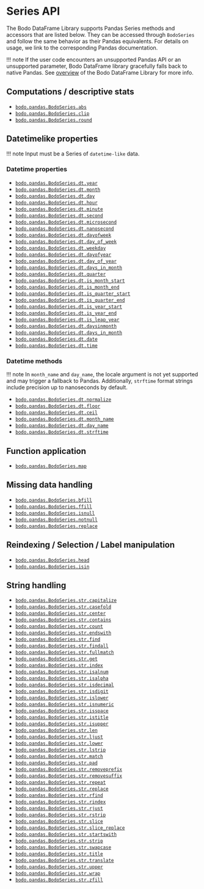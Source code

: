 # Series API
The Bodo DataFrame Library supports Pandas Series methods and accessors that are listed below. They can be accessed through `BodoSeries` and follow the same behavior as their Pandas equivalents. For details on usage, we link to the corresponding Pandas documentation.

!!! note
	If the user code encounters an unsupported Pandas API or an unsupported parameter, Bodo DataFrame library gracefully falls back to native Pandas. See [overview][overview] of the Bodo DataFrame Library for more info. 

## Computations / descriptive stats
- [`bodo.pandas.BodoSeries.abs`][bodoseriesabs]
- [`bodo.pandas.BodoSeries.clip`][bodoseriesclip]
- [`bodo.pandas.BodoSeries.round`][bodoseriesround]

## Datetimelike properties

!!! note
	Input must be a Series of `datetime-like` data.

### Datetime properties
- [`bodo.pandas.BodoSeries.dt.year`][bodoseriesdtyear] 
- [`bodo.pandas.BodoSeries.dt.month`][bodoseriesdtmonth] 
- [`bodo.pandas.BodoSeries.dt.day`][bodoseriesdtday] 
- [`bodo.pandas.BodoSeries.dt.hour`][bodoseriesdthour] 
- [`bodo.pandas.BodoSeries.dt.minute`][bodoseriesdtminute] 
- [`bodo.pandas.BodoSeries.dt.second`][bodoseriesdtsecond] 
- [`bodo.pandas.BodoSeries.dt.microsecond`][bodoseriesdtmicrosecond] 
- [`bodo.pandas.BodoSeries.dt.nanosecond`][bodoseriesdtnanosecond] 
- [`bodo.pandas.BodoSeries.dt.dayofweek`][bodoseriesdtdayofweek] 
- [`bodo.pandas.BodoSeries.dt.day_of_week`][bodoseriesdtday_of_week] 
- [`bodo.pandas.BodoSeries.dt.weekday`][bodoseriesdtweekday] 
- [`bodo.pandas.BodoSeries.dt.dayofyear`][bodoseriesdtdayofyear] 
- [`bodo.pandas.BodoSeries.dt.day_of_year`][bodoseriesdtday_of_year] 
- [`bodo.pandas.BodoSeries.dt.days_in_month`][bodoseriesdtdays_in_month] 
- [`bodo.pandas.BodoSeries.dt.quarter`][bodoseriesdtquarter]
- [`bodo.pandas.BodoSeries.dt.is_month_start`][bodoseriesdtis_month_start] 
- [`bodo.pandas.BodoSeries.dt.is_month_end`][bodoseriesdtis_month_end] 
- [`bodo.pandas.BodoSeries.dt.is_quarter_start`][bodoseriesdtis_quarter_start] 
- [`bodo.pandas.BodoSeries.dt.is_quarter_end`][bodoseriesdtis_quarter_end] 
- [`bodo.pandas.BodoSeries.dt.is_year_start`][bodoseriesdtis_year_start] 
- [`bodo.pandas.BodoSeries.dt.is_year_end`][bodoseriesdtis_year_end] 
- [`bodo.pandas.BodoSeries.dt.is_leap_year`][bodoseriesdtis_leap_year] 
- [`bodo.pandas.BodoSeries.dt.daysinmonth`][bodoseriesdtdaysinmonth] 
- [`bodo.pandas.BodoSeries.dt.days_in_month`][bodoseriesdtdays_in_month] 
- [`bodo.pandas.BodoSeries.dt.date`][bodoseriesdtdate] 
- [`bodo.pandas.BodoSeries.dt.time`][bodoseriesdttime] 

### Datetime methods
!!! note
	In `month_name` and `day_name`, the locale argument is not yet supported and may trigger a fallback to Pandas. Additionally, `strftime` format strings include precision up to nanoseconds by default.
	
- [`bodo.pandas.BodoSeries.dt.normalize`][bodoseriesdtnormalize]
- [`bodo.pandas.BodoSeries.dt.floor`][bodoseriesdtfloor]
- [`bodo.pandas.BodoSeries.dt.ceil`][bodoseriesdtceil]
- [`bodo.pandas.BodoSeries.dt.month_name`][bodoseriesdtmonth_name] 
- [`bodo.pandas.BodoSeries.dt.day_name`][bodoseriesdtday_name] 
- [`bodo.pandas.BodoSeries.dt.strftime`][bodoseriesdtstrftime] 


## Function application
- [`bodo.pandas.BodoSeries.map`][bodoseriesmap]

## Missing data handling
- [`bodo.pandas.BodoSeries.bfill`][bodoseriesbfill]
- [`bodo.pandas.BodoSeries.ffill`][bodoseriesffill]
- [`bodo.pandas.BodoSeries.isnull`][bodoseriesisnull]
- [`bodo.pandas.BodoSeries.notnull`][bodoseriesnotnull]
- [`bodo.pandas.BodoSeries.replace`][bodoseriesreplace]

## Reindexing / Selection / Label manipulation
- [`bodo.pandas.BodoSeries.head`][bodoserieshead]
- [`bodo.pandas.BodoSeries.isin`][bodoseriesisin]

## String handling

- [`bodo.pandas.BodoSeries.str.capitalize`][bodoseriesstrcapitalize]
- [`bodo.pandas.BodoSeries.str.casefold`][bodoseriesstrcasefold]
- [`bodo.pandas.BodoSeries.str.center`][bodoseriesstrcenter]
- [`bodo.pandas.BodoSeries.str.contains`][bodoseriesstrcontains]
- [`bodo.pandas.BodoSeries.str.count`][bodoseriesstrcount]
- [`bodo.pandas.BodoSeries.str.endswith`][bodoseriesstrendswith]
- [`bodo.pandas.BodoSeries.str.find`][bodoseriesstrfind]
- [`bodo.pandas.BodoSeries.str.findall`][bodoseriesstrfindall]
- [`bodo.pandas.BodoSeries.str.fullmatch`][bodoseriesstrfullmatch]
- [`bodo.pandas.BodoSeries.str.get`][bodoseriesstrget]
- [`bodo.pandas.BodoSeries.str.index`][bodoseriesstrindex]
- [`bodo.pandas.BodoSeries.str.isalnum`][bodoseriesstrisalnum]
- [`bodo.pandas.BodoSeries.str.isalpha`][bodoseriesstrisalpha]
- [`bodo.pandas.BodoSeries.str.isdecimal`][bodoseriesstrisdecimal]
- [`bodo.pandas.BodoSeries.str.isdigit`][bodoseriesstrisdigit]
- [`bodo.pandas.BodoSeries.str.islower`][bodoseriesstrislower]
- [`bodo.pandas.BodoSeries.str.isnumeric`][bodoseriesstrisnumeric]
- [`bodo.pandas.BodoSeries.str.isspace`][bodoseriesstrisspace]
- [`bodo.pandas.BodoSeries.str.istitle`][bodoseriesstristitle]
- [`bodo.pandas.BodoSeries.str.isupper`][bodoseriesstrisupper]
- [`bodo.pandas.BodoSeries.str.len`][bodoseriesstrlen]
- [`bodo.pandas.BodoSeries.str.ljust`][bodoseriesstrljust]
- [`bodo.pandas.BodoSeries.str.lower`][bodoseriesstrlower]
- [`bodo.pandas.BodoSeries.str.lstrip`][bodoseriesstrlstrip]
- [`bodo.pandas.BodoSeries.str.match`][bodoseriesstrmatch]
- [`bodo.pandas.BodoSeries.str.pad`][bodoseriesstrpad]
- [`bodo.pandas.BodoSeries.str.removeprefix`][bodoseriesstrremoveprefix]
- [`bodo.pandas.BodoSeries.str.removesuffix`][bodoseriesstrremovesuffix]
- [`bodo.pandas.BodoSeries.str.repeat`][bodoseriesstrrepeat]
- [`bodo.pandas.BodoSeries.str.replace`][bodoseriesstrreplace]
- [`bodo.pandas.BodoSeries.str.rfind`][bodoseriesstrrfind]
- [`bodo.pandas.BodoSeries.str.rindex`][bodoseriesstrrindex]
- [`bodo.pandas.BodoSeries.str.rjust`][bodoseriesstrrjust]
- [`bodo.pandas.BodoSeries.str.rstrip`][bodoseriesstrrstrip]
- [`bodo.pandas.BodoSeries.str.slice`][bodoseriesstrslice]
- [`bodo.pandas.BodoSeries.str.slice_replace`][bodoseriesstrslicereplace]
- [`bodo.pandas.BodoSeries.str.startswith`][bodoseriesstrstartswith]
- [`bodo.pandas.BodoSeries.str.strip`][bodoseriesstrstrip]
- [`bodo.pandas.BodoSeries.str.swapcase`][bodoseriesstrswapcase]
- [`bodo.pandas.BodoSeries.str.title`][bodoseriesstrtitle]
- [`bodo.pandas.BodoSeries.str.translate`][bodoseriesstrtranslate]
- [`bodo.pandas.BodoSeries.str.upper`][bodoseriesstrupper]
- [`bodo.pandas.BodoSeries.str.wrap`][bodoseriesstrwrap]
- [`bodo.pandas.BodoSeries.str.zfill`][bodoseriesstrzfill]


[bodoserieshead]: ../series/head.md
[bodoseriesmap]: ../series/map.md

[overview]: ../index.md/#lazy-evaluation-and-fallback-to-pandas

[bodoseriesstrcapitalize]: https://pandas.pydata.org/docs/reference/api/pandas.Series.str.capitalize.html
[bodoseriesstrcasefold]: https://pandas.pydata.org/docs/reference/api/pandas.Series.str.casefold.html
[bodoseriesstrcenter]: https://pandas.pydata.org/docs/reference/api/pandas.Series.str.center.html
[bodoseriesstrcontains]: https://pandas.pydata.org/docs/reference/api/pandas.Series.str.contains.html
[bodoseriesstrcount]: https://pandas.pydata.org/docs/reference/api/pandas.Series.str.count.html
[bodoseriesstrendswith]: https://pandas.pydata.org/docs/reference/api/pandas.Series.str.endswith.html
[bodoseriesstrfind]: https://pandas.pydata.org/docs/reference/api/pandas.Series.str.find.html
[bodoseriesstrfindall]: https://pandas.pydata.org/docs/reference/api/pandas.Series.str.findall.html
[bodoseriesstrfullmatch]: https://pandas.pydata.org/docs/reference/api/pandas.Series.str.fullmatch.html
[bodoseriesstrget]: https://pandas.pydata.org/docs/reference/api/pandas.Series.str.get.html
[bodoseriesstrindex]: https://pandas.pydata.org/docs/reference/api/pandas.Series.str.index.html
[bodoseriesstrisalnum]: https://pandas.pydata.org/docs/reference/api/pandas.Series.str.isalnum.html
[bodoseriesstrisalpha]: https://pandas.pydata.org/docs/reference/api/pandas.Series.str.isalpha.html
[bodoseriesstrisdecimal]: https://pandas.pydata.org/docs/reference/api/pandas.Series.str.isdecimal.html
[bodoseriesstrisdigit]: https://pandas.pydata.org/docs/reference/api/pandas.Series.str.isdigit.html
[bodoseriesstrislower]: https://pandas.pydata.org/docs/reference/api/pandas.Series.str.islower.html
[bodoseriesstrisnumeric]: https://pandas.pydata.org/docs/reference/api/pandas.Series.str.isnumeric.html
[bodoseriesstrisspace]: https://pandas.pydata.org/docs/reference/api/pandas.Series.str.isspace.html
[bodoseriesstristitle]: https://pandas.pydata.org/docs/reference/api/pandas.Series.str.istitle.html
[bodoseriesstrisupper]: https://pandas.pydata.org/docs/reference/api/pandas.Series.str.isupper.html
[bodoseriesstrlen]: https://pandas.pydata.org/docs/reference/api/pandas.Series.str.len.html
[bodoseriesstrljust]: https://pandas.pydata.org/docs/reference/api/pandas.Series.str.ljust.html
[bodoseriesstrlower]: https://pandas.pydata.org/docs/reference/api/pandas.Series.str.lower.html
[bodoseriesstrlstrip]: https://pandas.pydata.org/docs/reference/api/pandas.Series.str.lstrip.html
[bodoseriesstrmatch]: https://pandas.pydata.org/docs/reference/api/pandas.Series.str.match.html
[bodoseriesstrpad]: https://pandas.pydata.org/docs/reference/api/pandas.Series.str.pad.html
[bodoseriesstrremoveprefix]: https://pandas.pydata.org/docs/reference/api/pandas.Series.str.removeprefix.html
[bodoseriesstrremovesuffix]: https://pandas.pydata.org/docs/reference/api/pandas.Series.str.removesuffix.html
[bodoseriesstrrepeat]: https://pandas.pydata.org/docs/reference/api/pandas.Series.str.repeat.html
[bodoseriesstrreplace]: https://pandas.pydata.org/docs/reference/api/pandas.Series.str.replace.html
[bodoseriesstrrfind]: https://pandas.pydata.org/docs/reference/api/pandas.Series.str.rfind.html
[bodoseriesstrrindex]: https://pandas.pydata.org/docs/reference/api/pandas.Series.str.rindex.html
[bodoseriesstrrjust]: https://pandas.pydata.org/docs/reference/api/pandas.Series.str.rjust.html
[bodoseriesstrrstrip]: https://pandas.pydata.org/docs/reference/api/pandas.Series.str.rstrip.html
[bodoseriesstrslice]: https://pandas.pydata.org/docs/reference/api/pandas.Series.str.slice.html
[bodoseriesstrslicereplace]: https://pandas.pydata.org/docs/reference/api/pandas.Series.str.slice_replace.html
[bodoseriesstrstartswith]: https://pandas.pydata.org/docs/reference/api/pandas.Series.str.startswith.html
[bodoseriesstrstrip]: https://pandas.pydata.org/docs/reference/api/pandas.Series.str.strip.html
[bodoseriesstrswapcase]: https://pandas.pydata.org/docs/reference/api/pandas.Series.str.swapcase.html
[bodoseriesstrtitle]: https://pandas.pydata.org/docs/reference/api/pandas.Series.str.title.html
[bodoseriesstrtranslate]: https://pandas.pydata.org/docs/reference/api/pandas.Series.str.translate.html
[bodoseriesstrupper]: https://pandas.pydata.org/docs/reference/api/pandas.Series.str.upper.html
[bodoseriesstrwrap]: https://pandas.pydata.org/docs/reference/api/pandas.Series.str.wrap.html
[bodoseriesstrzfill]: https://pandas.pydata.org/docs/reference/api/pandas.Series.str.zfill.html


[bodoseriesdtyear]: https://pandas.pydata.org/docs/reference/api/pandas.Series.dt.year.html
[bodoseriesdtmonth]: https://pandas.pydata.org/docs/reference/api/pandas.Series.dt.month.html
[bodoseriesdtday]: https://pandas.pydata.org/docs/reference/api/pandas.Series.dt.day.html
[bodoseriesdthour]: https://pandas.pydata.org/docs/reference/api/pandas.Series.dt.hour.html
[bodoseriesdtminute]: https://pandas.pydata.org/docs/reference/api/pandas.Series.dt.minute.html
[bodoseriesdtsecond]: https://pandas.pydata.org/docs/reference/api/pandas.Series.dt.second.html
[bodoseriesdtmicrosecond]: https://pandas.pydata.org/docs/reference/api/pandas.Series.dt.microsecond.html
[bodoseriesdtnanosecond]: https://pandas.pydata.org/docs/reference/api/pandas.Series.dt.nanosecond.html
[bodoseriesdtdayofweek]: https://pandas.pydata.org/docs/reference/api/pandas.Series.dt.dayofweek.html
[bodoseriesdtday_of_week]: https://pandas.pydata.org/docs/reference/api/pandas.Series.dt.dayofweek.html
[bodoseriesdtweekday]: https://pandas.pydata.org/docs/reference/api/pandas.Series.dt.weekday.html
[bodoseriesdtdayofyear]: https://pandas.pydata.org/docs/reference/api/pandas.Series.dt.dayofyear.html
[bodoseriesdtday_of_year]: https://pandas.pydata.org/docs/reference/api/pandas.Series.dt.dayofyear.html
[bodoseriesdtdays_in_month]: https://pandas.pydata.org/docs/reference/api/pandas.Series.dt.days_in_month.html
[bodoseriesdtquarter]: https://pandas.pydata.org/docs/reference/api/pandas.Series.dt.quarter.html
[bodoseriesdtis_month_start]: https://pandas.pydata.org/docs/reference/api/pandas.Series.dt.is_month_start.html
[bodoseriesdtis_month_end]: https://pandas.pydata.org/docs/reference/api/pandas.Series.dt.is_month_end.html
[bodoseriesdtis_quarter_start]: https://pandas.pydata.org/docs/reference/api/pandas.Series.dt.is_quarter_start.html
[bodoseriesdtis_quarter_end]: https://pandas.pydata.org/docs/reference/api/pandas.Series.dt.is_quarter_end.html
[bodoseriesdtis_year_start]: https://pandas.pydata.org/docs/reference/api/pandas.Series.dt.is_year_start.html
[bodoseriesdtis_year_end]: https://pandas.pydata.org/docs/reference/api/pandas.Series.dt.is_year_end.html
[bodoseriesdtis_leap_year]: https://pandas.pydata.org/docs/reference/api/pandas.Series.dt.is_leap_year.html
[bodoseriesdtdaysinmonth]: https://pandas.pydata.org/docs/reference/api/pandas.Series.dt.daysinmonth.html
[bodoseriesdtdays_in_month]: https://pandas.pydata.org/docs/reference/api/pandas.Series.dt.days_in_month.html
[bodoseriesdtdate]: https://pandas.pydata.org/docs/reference/api/pandas.Series.dt.date.html
[bodoseriesdttime]: https://pandas.pydata.org/docs/reference/api/pandas.Series.dt.time.html

[bodoseriesisin]: https://pandas.pydata.org/docs/reference/api/pandas.Series.isin.html
[bodoseriesnotnull]: https://pandas.pydata.org/docs/reference/api/pandas.Series.notnull.html
[bodoseriesisnull]: https://pandas.pydata.org/docs/reference/api/pandas.Series.isnull.html
[bodoseriesffill]: https://pandas.pydata.org/docs/reference/api/pandas.Series.ffill.html
[bodoseriesbfill]: https://pandas.pydata.org/docs/reference/api/pandas.Series.bfill.html
[bodoseriesreplace]: https://pandas.pydata.org/docs/reference/api/pandas.Series.replace.html
[bodoseriesclip]: https://pandas.pydata.org/docs/reference/api/pandas.Series.clip.html
[bodoseriesabs]: https://pandas.pydata.org/docs/reference/api/pandas.Series.abs.html
[bodoseriesround]: https://pandas.pydata.org/docs/reference/api/pandas.Series.round.html

[bodoseriesdtnormalize]: https://pandas.pydata.org/docs/reference/api/pandas.Series.dt.normalize.html
[bodoseriesdtfloor]: https://pandas.pydata.org/docs/reference/api/pandas.Series.dt.floor.html
[bodoseriesdtceil]: https://pandas.pydata.org/docs/reference/api/pandas.Series.dt.ceil.html
[bodoseriesdtmonth_name]: https://pandas.pydata.org/docs/reference/api/pandas.Series.dt.month_name.html
[bodoseriesdtday_name]: https://pandas.pydata.org/docs/reference/api/pandas.Series.dt.day_name.html
[bodoseriesdtstrftime]: https://pandas.pydata.org/docs/reference/api/pandas.Series.dt.strftime.html

